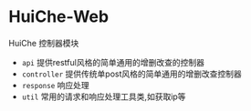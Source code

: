 # HuiChe-Web
HuiChe 控制器模块
- `api` 提供restful风格的简单通用的增删改查的控制器
- `controller` 提供传统单post风格的简单通用的增删改查控制器
- `response` 响应处理
- `util` 常用的请求和响应处理工具类,如获取ip等